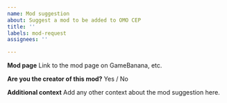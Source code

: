 ```yaml
---
name: Mod suggestion
about: Suggest a mod to be added to OMO CEP
title: ''
labels: mod-request
assignees: ''

---
```


**Mod page**
Link to the mod page on GameBanana, etc.

**Are you the creator of this mod?**
Yes / No

**Additional context**
Add any other context about the mod suggestion here.
